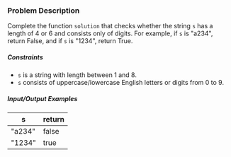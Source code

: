 ### Problem Description

<p>Complete the function <code>solution</code> that checks whether the string <code>s</code> has a length of 4 or 6 and consists only of digits. For example, if <code>s</code> is "a234", return False, and if <code>s</code> is "1234", return True.</p>

<h5>Constraints</h5>

<ul>
<li><code>s</code> is a string with length between 1 and 8.</li>
<li><code>s</code> consists of uppercase/lowercase English letters or digits from 0 to 9.</li>
</ul>

<h5>Input/Output Examples</h5>
<table class="table">
        <thead><tr>
<th>s</th>
<th>return</th>
</tr>
</thead>
        <tbody><tr>
<td>"a234"</td>
<td>false</td>
</tr>
<tr>
<td>"1234"</td>
<td>true</td>
</tr>
</tbody>
      </table>
